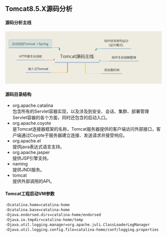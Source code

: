 ## Tomcat8.5.X源码分析

#### 源码分析主线

![img.png](ethen/imgs/tomcat-source-roadmap.png)

#### 源码目录结构

- org.apache.catalina
  <br>包含所有的Servlet容器实现，以及涉及到安全、会话、集群、部署管理Servlet容器的各个方面，同时还包含的启动入口。
- org.apache.coyote
  <br>是Tomcat连接器框架的名称，Tomcat服务器提供的客户端访问外部接口，客户端通过Coyote于服务器建立连接、发送请求并接受响应。
- org.apache.el
  <br> 提供java表达式语言支持。
- org.apache.jasper
  <br>提供JSP引擎支持。
- naming
  <br>提供JNDI服务。
- tomcat
  <br>提供外部调用的API。

#### Tomcat工程启动VM参数

```properties
-Dcatalina.home=catalina-home
-Dcatalina.base=catalina-home
-Djava.endorsed.dirs=catalina-home/endorsed
-Djava.io.tmpdir=catalina-home/temp
-Djava.util.logging.manager=org.apache.juli.ClassLoaderLogManager
-Djava.util.logging.config.file=catalina-home/conf/logging.properties
```
